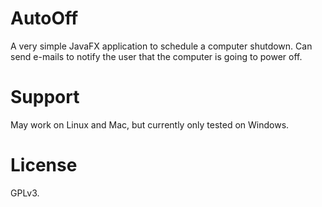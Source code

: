 # AutoOff

A very simple JavaFX application to schedule a computer shutdown. Can send e-mails to notify
the user that the computer is going to power off.

# Support
May work on Linux and Mac, but currently only tested on Windows.

# License
GPLv3.
